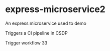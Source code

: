 # express-microservice2
An express microservice used to demo

Triggers a CI pipeline in CSDP

Trigger workflow 33
